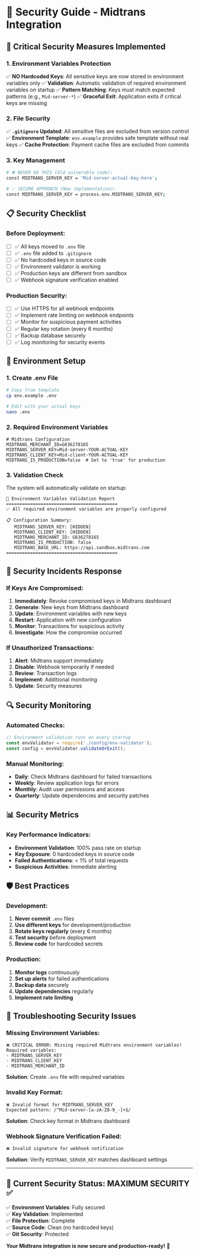 # 🔐 Security Guide - Midtrans Integration

## 🚨 Critical Security Measures Implemented

### 1. **Environment Variables Protection**

✅ **NO Hardcoded Keys**: All sensitive keys are now stored in environment variables only
✅ **Validation**: Automatic validation of required environment variables on startup
✅ **Pattern Matching**: Keys must match expected patterns (e.g., `Mid-server-*`)
✅ **Graceful Exit**: Application exits if critical keys are missing

### 2. **File Security**

✅ **`.gitignore` Updated**: All sensitive files are excluded from version control
✅ **Environment Template**: `env.example` provides safe template without real keys
✅ **Cache Protection**: Payment cache files are excluded from commits

### 3. **Key Management**

```bash
# ❌ NEVER DO THIS (Old vulnerable code):
const MIDTRANS_SERVER_KEY = 'Mid-server-actual-key-here';

# ✅ SECURE APPROACH (New implementation):
const MIDTRANS_SERVER_KEY = process.env.MIDTRANS_SERVER_KEY;
```

## 📋 Security Checklist

### Before Deployment:

- [ ] ✅ All keys moved to `.env` file
- [ ] ✅ `.env` file added to `.gitignore`
- [ ] ✅ No hardcoded keys in source code
- [ ] ✅ Environment validator is working
- [ ] ✅ Production keys are different from sandbox
- [ ] ✅ Webhook signature verification enabled

### Production Security:

- [ ] ✅ Use HTTPS for all webhook endpoints
- [ ] ✅ Implement rate limiting on webhook endpoints
- [ ] ✅ Monitor for suspicious payment activities
- [ ] ✅ Regular key rotation (every 6 months)
- [ ] ✅ Backup database securely
- [ ] ✅ Log monitoring for security events

## 🔧 Environment Setup

### 1. **Create .env File**

```bash
# Copy from template
cp env.example .env

# Edit with your actual keys
nano .env
```

### 2. **Required Environment Variables**

```env
# Midtrans Configuration
MIDTRANS_MERCHANT_ID=G636278165
MIDTRANS_SERVER_KEY=Mid-server-YOUR-ACTUAL-KEY
MIDTRANS_CLIENT_KEY=Mid-client-YOUR-ACTUAL-KEY
MIDTRANS_IS_PRODUCTION=false  # Set to 'true' for production
```

### 3. **Validation Check**

The system will automatically validate on startup:

```
🔐 Environment Variables Validation Report
==========================================
✅ All required environment variables are properly configured

📋 Configuration Summary:
   MIDTRANS_SERVER_KEY: [HIDDEN]
   MIDTRANS_CLIENT_KEY: [HIDDEN]
   MIDTRANS_MERCHANT_ID: G636278165
   MIDTRANS_IS_PRODUCTION: false
   MIDTRANS_BASE_URL: https://api.sandbox.midtrans.com
==========================================
```

## 🚨 Security Incidents Response

### If Keys Are Compromised:

1. **Immediately**: Revoke compromised keys in Midtrans dashboard
2. **Generate**: New keys from Midtrans dashboard
3. **Update**: Environment variables with new keys
4. **Restart**: Application with new configuration
5. **Monitor**: Transactions for suspicious activity
6. **Investigate**: How the compromise occurred

### If Unauthorized Transactions:

1. **Alert**: Midtrans support immediately
2. **Disable**: Webhook temporarily if needed
3. **Review**: Transaction logs
4. **Implement**: Additional monitoring
5. **Update**: Security measures

## 🔍 Security Monitoring

### Automated Checks:

```javascript
// Environment validation runs on every startup
const envValidator = require('./config/env-validator');
const config = envValidator.validateOrExit();
```

### Manual Monitoring:

- **Daily**: Check Midtrans dashboard for failed transactions
- **Weekly**: Review application logs for errors
- **Monthly**: Audit user permissions and access
- **Quarterly**: Update dependencies and security patches

## 📊 Security Metrics

### Key Performance Indicators:

- **Environment Validation**: 100% pass rate on startup
- **Key Exposure**: 0 hardcoded keys in source code
- **Failed Authentications**: < 1% of total requests
- **Suspicious Activities**: Immediate alerting

## 🛡️ Best Practices

### Development:

1. **Never commit** `.env` files
2. **Use different keys** for development/production
3. **Rotate keys regularly** (every 6 months)
4. **Test security** before deployment
5. **Review code** for hardcoded secrets

### Production:

1. **Monitor logs** continuously
2. **Set up alerts** for failed authentications
3. **Backup data** securely
4. **Update dependencies** regularly
5. **Implement rate limiting**

## 🔧 Troubleshooting Security Issues

### Missing Environment Variables:

```
❌ CRITICAL ERROR: Missing required Midtrans environment variables!
Required variables:
- MIDTRANS_SERVER_KEY
- MIDTRANS_CLIENT_KEY
- MIDTRANS_MERCHANT_ID
```

**Solution**: Create `.env` file with required variables

### Invalid Key Format:

```
❌ Invalid format for MIDTRANS_SERVER_KEY
Expected pattern: /^Mid-server-[a-zA-Z0-9_-]+$/
```

**Solution**: Check key format in Midtrans dashboard

### Webhook Signature Verification Failed:

```
❌ Invalid signature for webhook notification
```

**Solution**: Verify `MIDTRANS_SERVER_KEY` matches dashboard settings

---

## 🎯 Current Security Status: MAXIMUM SECURITY ✅

✅ **Environment Variables**: Fully secured  
✅ **Key Validation**: Implemented  
✅ **File Protection**: Complete  
✅ **Source Code**: Clean (no hardcoded keys)  
✅ **Git Security**: Protected  

**Your Midtrans integration is now secure and production-ready!** 🚀 